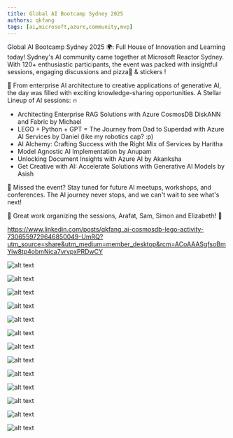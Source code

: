 ```yaml
---
title: Global AI Bootcamp Sydney 2025
authors: qkfang
tags: [ai,microsoft,azure,community,mvp]
---
```


Global AI Bootcamp Sydney 2025 🌍: Full House of Innovation and Learning today! Sydney's AI community came together at Microsoft Reactor Sydney. With 120+ enthusiastic participants, the event was packed with insightful sessions, engaging discussions and pizza🍕 & stickers ! 

🚀 From enterprise AI architecture to creative applications of generative AI, the day was filled with exciting knowledge-sharing opportunities. A Stellar Lineup of AI sessions: 🔥
- Architecting Enterprise RAG Solutions with Azure CosmosDB DiskANN and Fabric by Michael
- LEGO + Python + GPT = The Journey from Dad to Superdad with Azure AI Services by Daniel (like my robotics cap? :p) 
- AI Alchemy: Crafting Success with the Right Mix of Services by Haritha
- Model Agnostic AI Implementation by Anupam
- Unlocking Document Insights with Azure AI by Akanksha
- Get Creative with AI: Accelerate Solutions with Generative AI Models by Asish

📢 Missed the event? Stay tuned for future AI meetups, workshops, and conferences. The AI journey never stops, and we can't wait to see what's next!

👏 Great work organizing the sessions, Arafat, Sam, Simon and Elizabeth! 🙌


https://www.linkedin.com/posts/qkfang_ai-cosmosdb-lego-activity-7306559729646850049-UmRQ?utm_source=share&utm_medium=member_desktop&rcm=ACoAAASgfsoBmYiw8tp4obmNica7vrvpxPRDwCY



![alt text](images\2025-03-15-community-global-ai-bootcamp-sydney-2025-1.jpg)

![alt text](images\2025-03-15-community-global-ai-bootcamp-sydney-2025-2.jpg)

![alt text](images\2025-03-15-community-global-ai-bootcamp-sydney-2025-3.jpg)

![alt text](images\2025-03-15-community-global-ai-bootcamp-sydney-2025-4.jpg)

![alt text](images\2025-03-15-community-global-ai-bootcamp-sydney-2025-5.jpg)

![alt text](images\2025-03-15-community-global-ai-bootcamp-sydney-2025-6.jpg)

![alt text](images\2025-03-15-community-global-ai-bootcamp-sydney-2025-7.jpg)

![alt text](images\2025-03-15-community-global-ai-bootcamp-sydney-2025-8.jpg)

![alt text](images\2025-03-15-community-global-ai-bootcamp-sydney-2025-9.jpg)

![alt text](images\2025-03-15-community-global-ai-bootcamp-sydney-2025-10.jpg)

![alt text](images\2025-03-15-community-global-ai-bootcamp-sydney-2025-11.jpg)

![alt text](images\2025-03-15-community-global-ai-bootcamp-sydney-2025-12.jpg)

![alt text](images\2025-03-15-community-global-ai-bootcamp-sydney-2025-13.jpg)
